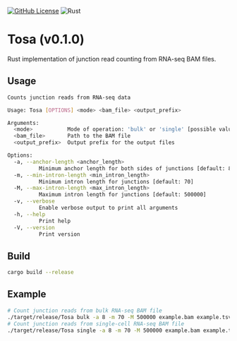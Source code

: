[![GitHub License](https://img.shields.io/github/license/NaotoKubota/Tosa)](https://github.com/NaotoKubota/Tosa/blob/main/LICENSE)
![Rust](https://github.com/NaotoKubota/Tosa/actions/workflows/rust.yml/badge.svg)

# Tosa (v0.1.0)

Rust implementation of junction read counting from RNA-seq BAM files.

## Usage

```bash
Counts junction reads from RNA-seq data

Usage: Tosa [OPTIONS] <mode> <bam_file> <output_prefix>

Arguments:
  <mode>           Mode of operation: 'bulk' or 'single' [possible values: bulk, single]
  <bam_file>       Path to the BAM file
  <output_prefix>  Output prefix for the output files

Options:
  -a, --anchor-length <anchor_length>
          Minimum anchor length for both sides of junctions [default: 8]
  -m, --min-intron-length <min_intron_length>
          Minimum intron length for junctions [default: 70]
  -M, --max-intron-length <max_intron_length>
          Maximum intron length for junctions [default: 500000]
  -v, --verbose
          Enable verbose output to print all arguments
  -h, --help
          Print help
  -V, --version
          Print version
```

## Build

```bash
cargo build --release
```

## Example

```bash
# Count junction reads from bulk RNA-seq BAM file
./target/release/Tosa bulk -a 8 -m 70 -M 500000 example.bam example.tsv
# Count junction reads from single-cell RNA-seq BAM file
./target/release/Tosa single -a 8 -m 70 -M 500000 example.bam example.tsv
```
